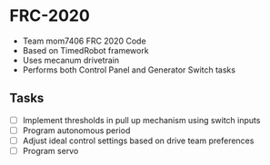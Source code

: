 # FRC-2020
- Team mom7406 FRC 2020 Code
- Based on TimedRobot framework
- Uses mecanum drivetrain
- Performs both Control Panel and Generator Switch tasks


## Tasks
- [ ] Implement thresholds in pull up mechanism using switch inputs
- [ ] Program autonomous period
- [ ] Adjust ideal control settings based on drive team preferences
- [ ] Program servo
